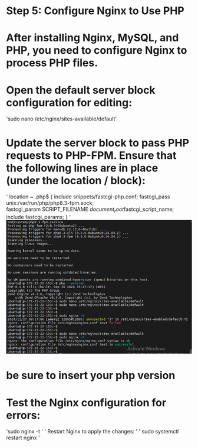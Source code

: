  # Step 5: Configure Nginx to Use PHP #
# After installing Nginx, MySQL, and PHP, you need to configure Nginx to process PHP files. #
# Open the default server block configuration for editing: #
 'sudo nano /etc/nginx/sites-available/default'
 # Update the server block to pass PHP requests to PHP-FPM. Ensure that the following lines are in place (under the location / block): #
' location ~ \.php$ {
  include snippets/fastcgi-php.conf;
	    fastcgi_pass unix:/var/run/php/php8.3-fpm.sock;  
  fastcgi_param SCRIPT_FILENAME $document_root$fastcgi_script_name;
  include fastcgi_params; 
	} '
![configure_lemp_php](\IMAGES\configure_lemp_php.png "PHP CONFIGURATION")
# be sure to insert your php version #
# Test the Nginx configuration for errors:
 'sudo nginx -t '
   '	Restart Nginx to apply the changes: '
' sudo systemctl restart nginx '

